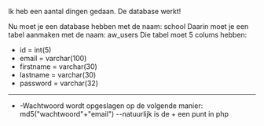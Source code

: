 Ik heb een aantal dingen gedaan.
De database werkt!

Nu moet je een database hebben met de naam: school
Daarin moet je een tabel aanmaken met de naam: aw_users
Die tabel moet 5 colums hebben:
- id = int(5)
- email = varchar(100)
- firstname = varchar(30)
- lastname = varchar(30)
- password = varchar(32)
    
---------------
- -Wachtwoord wordt opgeslagen op de volgende manier:
    md5("wachtwoord"+"email")   --natuurlijk is de + een punt in php
